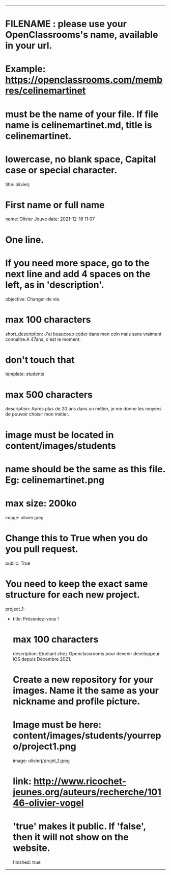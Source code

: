 ---

 # FILENAME : please use your OpenClassrooms's name, available in your url.
 # Example: https://openclassrooms.com/membres/celinemartinet
 # must be the name of your file. If file name is celinemartinet.md, title is celinemartinet.
 # lowercase, no blank space, Capital case or special character.
 title: olivierj

 # First name or full name
 name: Olivier Jouve
 date: 2021-12-16 11:07

 # One line.
 # If you need more space, go to the next line and add 4 spaces on the left, as in 'description'.
 objective: Changer de vie.

 # max 100 characters
 short_description: J'ai beaucoup coder dans mon coin mais sans vraiment connaître.A 47ans, c'est le moment. 

 # don't touch that
 template: students

 # max 500 characters
 description:
     Après plus de 20 ans dans un métier, je me donne les moyens de pouvoir choisir mon métier.

 # image must be located in content/images/students
 # name should be the same as this file. Eg: celinemartinet.png
 # max size: 200ko
 image: olivier.jpeg

 # Change this to True when you do you pull request.
 public: True

 # You need to keep the exact same structure for each new project.
 project_1:
   - title: Présentez-vous !
     # max 100 characters
     description: Etudiant chez Openclassrooms pour devenir developpeur iOS depuis Décembre 2021.
     # Create a new repository for your images. Name it the same as your nickname and profile picture.
     # Image must be here: content/images/students/yourrepo/project1.png
     image: olivierj/projet_1.jpeg
     # link: http://www.ricochet-jeunes.org/auteurs/recherche/10146-olivier-vogel
     # 'true' makes it public. If 'false', then it will not show on the website.
     finished: true
     
 ---
